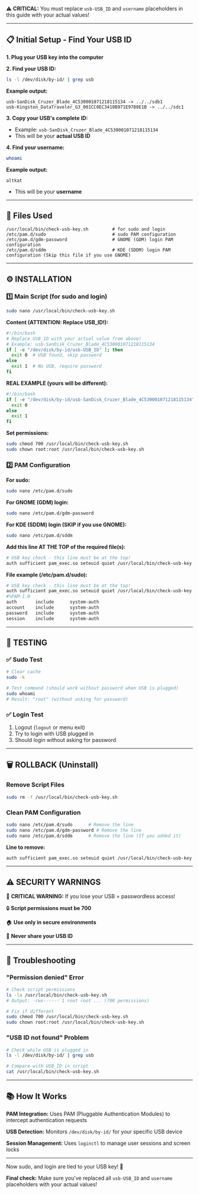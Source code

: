 ⚠️ **CRITICAL:** You must replace `usb-USB_ID` and `username` placeholders in this guide with your actual values!

---

## 📋 Initial Setup - Find Your USB ID

**1. Plug your USB key into the computer**

**2. Find your USB ID:**
```bash
ls -l /dev/disk/by-id/ | grep usb
```

**Example output:**
```
usb-SanDisk_Cruzer_Blade_4C530001071218115134 -> ../../sdb1
usb-Kingston_DataTraveler_G3_001CC0EC3410B971E9780E1B -> ../../sdc1
```

**3. Copy your USB's complete ID:**
- Example: `usb-SanDisk_Cruzer_Blade_4C530001071218115134`
- This will be your **actual USB ID**

**4. Find your username:**
```bash
whoami
```
**Example output:**
```
altkat
```
- This will be your **username**

---

## 📁 Files Used

```
/usr/local/bin/check-usb-key.sh         # for sudo and login
/etc/pam.d/sudo                         # sudo PAM configuration
/etc/pam.d/gdm-password                 # GNOME (GDM) login PAM configuration
/etc/pam.d/sddm                         # KDE (SDDM) login PAM configuration (Skip this file if you use GNOME)
```

---

## ⚙️ INSTALLATION

### 1️⃣ Main Script (for sudo and login)

```bash
sudo nano /usr/local/bin/check-usb-key.sh
```

**Content (ATTENTION: Replace USB_ID!):**
```bash
#!/bin/bash
# Replace USB_ID with your actual value from above!
# Example: usb-SanDisk_Cruzer_Blade_4C530001071218115134
if [ -e "/dev/disk/by-id/usb-USB_ID" ]; then
  exit 0  # USB found, skip password
else
  exit 1  # No USB, require password
fi
```

**REAL EXAMPLE (yours will be different):**
```bash
#!/bin/bash
if [ -e "/dev/disk/by-id/usb-SanDisk_Cruzer_Blade_4C530001071218115134" ]; then
  exit 0
else
  exit 1
fi
```

**Set permissions:**
```bash
sudo chmod 700 /usr/local/bin/check-usb-key.sh
sudo chown root:root /usr/local/bin/check-usb-key.sh
```

### 2️⃣ PAM Configuration

**For sudo:**
```bash
sudo nano /etc/pam.d/sudo
```
**For GNOME (GDM) login:**
```bash
sudo nano /etc/pam.d/gdm-password
```

**For KDE (SDDM) login (SKIP if you use GNOME):**
```bash
sudo nano /etc/pam.d/sddm
```

**Add this line AT THE TOP of the required file(s):**
```bash
# USB key check - this line must be at the top!
auth sufficient pam_exec.so seteuid quiet /usr/local/bin/check-usb-key.sh
```

**File example (/etc/pam.d/sudo):**
```bash
# USB key check - this line must be at the top!
auth sufficient pam_exec.so seteuid quiet /usr/local/bin/check-usb-key.sh
#%PAM-1.0
auth       include      system-auth
account    include      system-auth
password   include      system-auth
session    include      system-auth
```
---

## 🧪 TESTING

### ✅ Sudo Test
```bash
# Clear cache
sudo -k

# Test command (should work without password when USB is plugged)
sudo whoami
# Result: "root" (without asking for password)
```

### ✅ Login Test  
1. Logout (`logout` or menu exit)
2. Try to login with USB plugged in
3. Should login without asking for password

---

## 🗑️ ROLLBACK (Uninstall)

### Remove Script Files
```bash
sudo rm -f /usr/local/bin/check-usb-key.sh
```

### Clean PAM Configuration
```bash
sudo nano /etc/pam.d/sudo      # Remove the line
sudo nano /etc/pam.d/gdm-password # Remove the line
sudo nano /etc/pam.d/sddm      # Remove the line (If you added it)
```

**Line to remove:**
```bash
auth sufficient pam_exec.so seteuid quiet /usr/local/bin/check-usb-key.sh
```
---

## ⚠️ SECURITY WARNINGS

🔴 **CRITICAL WARNING:** If you lose your USB = passwordless access!

🔒 **Script permissions must be 700** 

🏠 **Use only in secure environments**

🔐 **Never share your USB ID**

---

## 🐛 Troubleshooting

### "Permission denied" Error
```bash
# Check script permissions
ls -la /usr/local/bin/check-usb-key.sh
# Output: -rwx------ 1 root root ... (700 permissions)

# Fix if different
sudo chmod 700 /usr/local/bin/check-usb-key.sh
sudo chown root:root /usr/local/bin/check-usb-key.sh
```

### "USB ID not found" Problem
```bash
# Check while USB is plugged in
ls -l /dev/disk/by-id/ | grep usb

# Compare with USB_ID in script
cat /usr/local/bin/check-usb-key.sh
```

---

## 📚 How It Works

**PAM Integration:** Uses PAM (Pluggable Authentication Modules) to intercept authentication requests

**USB Detection:** Monitors `/dev/disk/by-id/` for your specific USB device

**Session Management:** Uses `loginctl` to manage user sessions and screen locks

---

Now sudo, and login are tied to your USB key! 🎉

**Final check:** Make sure you've replaced all `usb-USB_ID` and `username` placeholders with your actual values!
